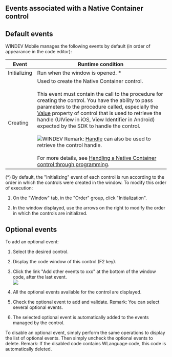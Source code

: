 


## Events associated with a Native Container control
			



<a name="NOTE1"></a>
<a name="NOTE1_1"></a>


## Default events
<a name="default_events_ELTTEXTE000114"></a>
WINDEV Mobile manages the following events by default (in order of appearance in the code editor):


| Event | Runtime condition |
| --- | --- |
| Initializing | Run when the window is opened. \* |
| Creating | Used to create the Native Container control. <br><br>This event must contain the call to the procedure for creating the control. You have the ability to pass parameters to the procedure called, especially the [Value](../Proprietes/2510130.md) property of control that is used to retrieve the handle (UIView in iOS, View Identifier in Android) expected by the SDK to handle the control. <br><br>![WINDEV](https://doc.pcsoft.fr/ext/images/us/WD.png) Remark: [Handle](../WDLang1/3015005.md) can also be used to retrieve the control handle.<br><br>For more details, see [Handling a Native Container control through programming](../WDChamp/1410087045.md). |


(\*) By default, the "Initializing" event of each control is run according to the order in which the controls were created in the window. To modify this order of execution: 

1. On the "Window" tab, in the "Order" group, click "Initialization".

2. In the window displayed, use the arrows on the right to modify the order in which the controls are initialized.




<a name="NOTE2"></a>
<a name="NOTE2_1"></a>


## Optional events
<a name="optional_events_ELTTEXTE000138"></a>
To add an optional event:

1. Select the desired control.

2. Display the code window of this control (F2 key).

3. Click the link "Add other events to xxx" at the bottom of the window code, after the last event.  <br>![](https://doc.pcsoft.fr/en-US/images/image.awp?langid=3&name=Traitements_optionnels_WD_OK%20-%20HC%20N%B0001.gif)


4. All the optional events available for the control are displayed. 

5. Check the optional event to add and validate. 
	Remark: You can select several optional events. 

6. The selected optional event is automatically added to the events managed by the control.




To disable an optional event, simply perform the same operations to display the list of optional events. Then simply uncheck the optional events to delete. 
Remark: If the disabled code contains WLanguage code, this code is automatically deleted.


